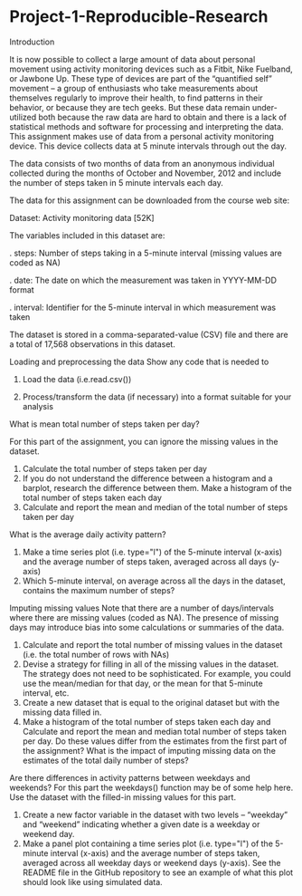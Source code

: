 # Project-1-Reproducible-Research
Introduction

It is now possible to collect a large amount of data about personal movement using activity monitoring devices such as a Fitbit, Nike Fuelband, or Jawbone Up. These type of devices are part of the “quantified self” movement – a group of enthusiasts who take measurements about themselves regularly to improve their health, to find patterns in their behavior, or because they are tech geeks. But these data remain under-utilized both because the raw data are hard to obtain and there is a lack of statistical methods and software for processing and interpreting the data.
This assignment makes use of data from a personal activity monitoring device. This device collects data at 5 minute intervals through out the day. 

The data consists of two months of data from an anonymous individual collected during the months of October and November, 2012 and include the number of steps taken in 5 minute intervals each day.

The data for this assignment can be downloaded from the course web site:

Dataset: Activity monitoring data [52K]

The variables included in this dataset are:

. steps: Number of steps taking in a 5-minute interval (missing values are coded as NA)

.	date: The date on which the measurement was taken in YYYY-MM-DD format

.	interval: Identifier for the 5-minute interval in which measurement was taken

The dataset is stored in a comma-separated-value (CSV) file and there are a total of 17,568 observations in this dataset.

Loading and preprocessing the data
Show any code that is needed to

1.	Load the data (i.e.read.csv())

2.	Process/transform the data (if necessary) into a format suitable for your analysis

What is mean total number of steps taken per day?

For this part of the assignment, you can ignore the missing values in the dataset.

1.	Calculate the total number of steps taken per day
2.	If you do not understand the difference between a histogram and a barplot, research the difference between them. Make a histogram of the total number of steps taken each day
3.	Calculate and report the mean and median of the total number of steps taken per day

What is the average daily activity pattern?
1.	Make a time series plot (i.e. type="l") of the 5-minute interval (x-axis) and the average number of steps taken, averaged across all days (y-axis)
2.	Which 5-minute interval, on average across all the days in the dataset, contains the maximum number of steps?

Imputing missing values
Note that there are a number of days/intervals where there are missing values (coded as NA). The presence of missing days may introduce bias into some calculations or summaries of the data.

1.	Calculate and report the total number of missing values in the dataset (i.e. the total number of rows with NAs)
2.	Devise a strategy for filling in all of the missing values in the dataset. The strategy does not need to be sophisticated. For example, you could use the mean/median for that day, or the mean for that 5-minute interval, etc.
3.	Create a new dataset that is equal to the original dataset but with the missing data filled in.
4.	Make a histogram of the total number of steps taken each day and Calculate and report the mean and median total number of steps taken per day. Do these values differ from the estimates from the first part of the assignment? What is the impact of imputing missing data on the estimates of the total daily number of steps?

Are there differences in activity patterns between weekdays and weekends?
For this part the weekdays() function may be of some help here. Use the dataset with the filled-in missing values for this part.

1.	Create a new factor variable in the dataset with two levels – “weekday” and “weekend” indicating whether a given date is a weekday or weekend day.
2.	Make a panel plot containing a time series plot (i.e. type="l") of the 5-minute interval (x-axis) and the average number of steps taken, averaged across all weekday days or weekend days (y-axis). See the README file in the GitHub repository to see an example of what this plot should look like using simulated data.
